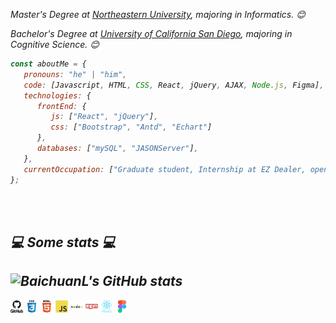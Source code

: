 <p><em>Master's Degree at <a href="https://www.northeastern.edu/">Northeastern University</a>, majoring in Informatics. 😊</br>
<p><em>Bachelor's Degree at <a href="https://www.northeastern.edu/">University of California San Diego</a>, majoring in Cognitive Science. 😊</br>
</em></p>


```javascript
const aboutMe = {
   pronouns: "he" | "him",
   code: [Javascript, HTML, CSS, React, jQuery, AJAX, Node.js, Figma],
   technologies: {
      frontEnd: {
         js: ["React", "jQuery"],
         css: ["Bootstrap", "Antd", "Echart"]
      },
      databases: ["mySQL", "JASONServer"],
   },
   currentOccupation: ["Graduate student, Internship at EZ Dealer, open for fulltime job opportunities"],
};
```
</br></br>
<h2>💻 Some stats 💻</h2>

![BaichuanL's GitHub stats](https://github-readme-stats.vercel.app/api?username=BaichuanL&show_icons=true)
---

<code><img height="20" src="https://github.com/devicons/devicon/blob/master/icons/github/github-original-wordmark.svg"></code>
<code><img height="20" src="https://github.com/devicons/devicon/blob/1119b9f84c0290e0f0b38982099a2bd027a48bf1/icons/css3/css3-original-wordmark.svg"></code>
<code><img height="20" src="https://github.com/devicons/devicon/blob/1119b9f84c0290e0f0b38982099a2bd027a48bf1/icons/html5/html5-original-wordmark.svg"></code>
<code><img height="20" src="https://github.com/devicons/devicon/blob/1119b9f84c0290e0f0b38982099a2bd027a48bf1/icons/javascript/javascript-original.svg"></code>
<code><img height="20" src="https://github.com/devicons/devicon/blob/1119b9f84c0290e0f0b38982099a2bd027a48bf1/icons/nodejs/nodejs-original-wordmark.svg"></code>
<code><img height="20" src="https://github.com/devicons/devicon/blob/1119b9f84c0290e0f0b38982099a2bd027a48bf1/icons/npm/npm-original-wordmark.svg"></code>
<code><img height="20" src="https://github.com/devicons/devicon/blob/1119b9f84c0290e0f0b38982099a2bd027a48bf1/icons/react/react-original-wordmark.svg"></code>
<code><img height="20" src="https://github.com/devicons/devicon/blob/1119b9f84c0290e0f0b38982099a2bd027a48bf1/icons/figma/figma-original.svg"></code>

